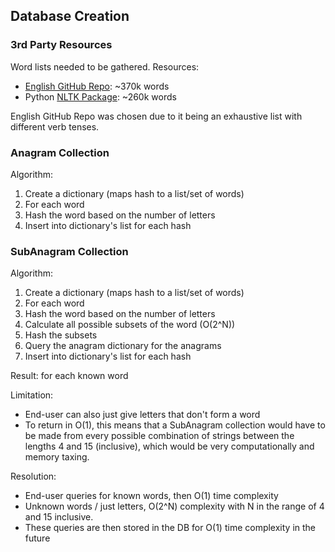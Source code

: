## Database Creation

### 3rd Party Resources

Word lists needed to be gathered. Resources:

- [English GitHub Repo](https://github.com/dwyl/english-words): ~370k words
- Python [NLTK Package](https://www.nltk.org/): ~260k words

English GitHub Repo was chosen due to it being an exhaustive list with different verb tenses.

### Anagram Collection

Algorithm:

1. Create a dictionary (maps hash to a list/set of words)
2. For each word
3. Hash the word based on the number of letters
4. Insert into dictionary's list for each hash

### SubAnagram Collection

Algorithm:

1. Create a dictionary (maps hash to a list/set of words)
2. For each word
3. Hash the word based on the number of letters
4. Calculate all possible subsets of the word (O(2^N))
5. Hash the subsets
6. Query the anagram dictionary for the anagrams
7. Insert into dictionary's list for each hash

Result: for each known word

Limitation:

- End-user can also just give letters that don't form a word
- To return in O(1), this means that a SubAnagram collection would have to be made from every
  possible combination of
  strings
  between the lengths 4 and 15 (inclusive), which would be very computationally and memory taxing.

Resolution:

- End-user queries for known words, then O(1) time complexity
- Unknown words / just letters, O(2^N) complexity with N in the range of 4 and 15
  inclusive.
- These queries are then stored in the DB for O(1) time complexity in the future


